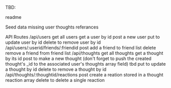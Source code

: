 TBD:

readme

Seed data
    missing user thoughts referances
    
API Routes
    /api/users
        get all users
        get a user by id
        post a new user
        put to update user by id
        delete to remove user by id
    /api/users/:userid/friends/:friendid
        post add a friend to friend list
        delete remove a friend from friend list
    /api/thoughts
        get all thoughts
        get a thought by its id
        post to make a new thought 
            (don't forget to push the created thought's _id to the associated user's thoughts array field)
            tbd
        put to update a thought by id
        delete to remove a thought by id
    /api/thoughts/:thoughtid/reactions
        post create a reation stored in a thought reaction array
        delete to delete a single reaction
